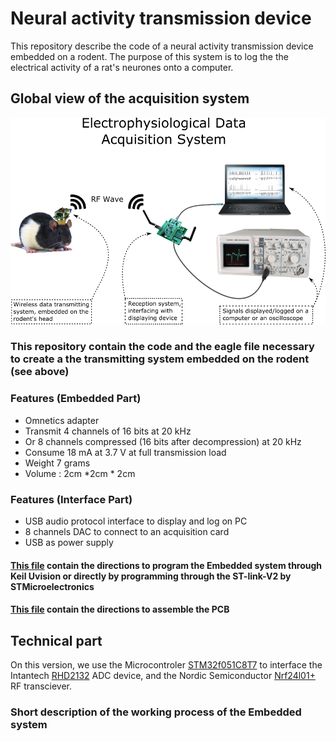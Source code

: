 # Neural activity transmission device 

This repository describe the code of a neural activity transmission device embedded on a rodent.
The purpose of this system is to log the the electrical activity of a rat's neurones onto a computer.

## Global view of the acquisition system 

![alt text][global_system]

[global_system]: https://raw.githubusercontent.com/pseudoincorrect/Electrophy_Embedded_System/master/pictures/global_system.png "Global data acquisition system"


### This repository contain the code and the eagle file necessary to create a the transmitting system embedded on the rodent (see above)


### Features (Embedded Part)

* Omnetics adapter
* Transmit 4 channels of 16 bits at 20 kHz 
* Or 8 channels compressed (16 bits after decompression) at 20 kHz
* Consume 18 mA at 3.7 V at full transmission load
* Weight 7 grams 
* Volume : 2cm *2cm * 2cm 


### Features (Interface Part)

* USB audio protocol interface to display and log on PC
* 8 channels DAC to connect to an acquisition card
* USB as power supply


#### [This file]( https://github.com/pseudoincorrect/Electrophy_Base_System/UserManual.txt)  contain the directions to program the Embedded system through Keil Uvision or directly by programming through the ST-link-V2 by STMicroelectronics

#### [This file]( https://github.com/pseudoincorrect/Electrophy_Base_System/Eagle/AssemblyDirection.txt) contain the directions to assemble the PCB


## Technical part

On this version, we use the Microcontroler [STM32f051C8T7](http://www.st.com/web/en/catalog/mmc/SC1169/SS1574/LN7/PF251889) to interface the Intantech [RHD2132](http://www.intantech.com/products_RHD2000.html) ADC device, and the Nordic Semiconductor [Nrf24l01+](http://www.nordicsemi.com/eng/Products/2.4GHz-RF/nRF24L01) RF transciever.

### Short description of the working process of the Embedded system

